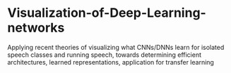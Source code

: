 # Visualization-of-Deep-Learning-networks
Applying recent theories of visualizing what CNNs/DNNs learn for isolated speech classes and running speech, towards determining efficient architectures, learned representations, application for transfer learning
